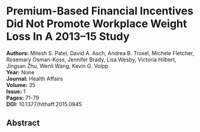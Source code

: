 # Premium-Based Financial Incentives Did Not Promote Workplace Weight Loss In A 2013–15 Study

**Authors:** Mitesh S. Patel, David A. Asch, Andrea B. Troxel, Michele Fletcher, Rosemary Osman-Koss, Jennifer Brady, Lisa Wesby, Victoria Hilbert, Jingsan Zhu, Wenli Wang, Kevin G. Volpp  
**Year:** None  
**Journal:** Health Affairs  
**Volume:** 35  
**Issue:** 1  
**Pages:** 71-79  
**DOI:** 10.1377/hlthaff.2015.0945  

## Abstract


